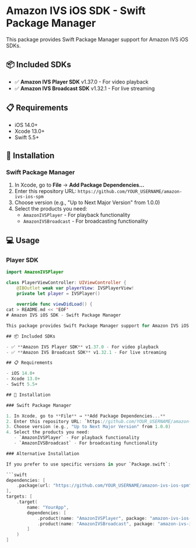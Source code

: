 # Amazon IVS iOS SDK - Swift Package Manager

This package provides Swift Package Manager support for Amazon IVS iOS SDKs.

## 📦 Included SDKs

- ✅ **Amazon IVS Player SDK** v1.37.0 - For video playback
- ✅ **Amazon IVS Broadcast SDK** v1.32.1 - For live streaming

## 📋 Requirements

- iOS 14.0+
- Xcode 13.0+
- Swift 5.5+

## 🚀 Installation

### Swift Package Manager

1. In Xcode, go to **File** → **Add Package Dependencies...**
2. Enter this repository URL: `https://github.com/YOUR_USERNAME/amazon-ivs-ios-spm`
3. Choose version (e.g., "Up to Next Major Version" from 1.0.0)
4. Select the products you need:
   - `AmazonIVSPlayer` - For playback functionality
   - `AmazonIVSBroadcast` - For broadcasting functionality

## 💻 Usage

### Player SDK

```swift
import AmazonIVSPlayer

class PlayerViewController: UIViewController {
    @IBOutlet weak var playerView: IVSPlayerView!
    private let player = IVSPlayer()
    
    override func viewDidLoad() {
cat > README.md << 'EOF'
# Amazon IVS iOS SDK - Swift Package Manager

This package provides Swift Package Manager support for Amazon IVS iOS SDKs.

## 📦 Included SDKs

- ✅ **Amazon IVS Player SDK** v1.37.0 - For video playback
- ✅ **Amazon IVS Broadcast SDK** v1.32.1 - For live streaming

## 📋 Requirements

- iOS 14.0+
- Xcode 13.0+
- Swift 5.5+

## 🚀 Installation

### Swift Package Manager

1. In Xcode, go to **File** → **Add Package Dependencies...**
2. Enter this repository URL: `https://github.com/YOUR_USERNAME/amazon-ivs-ios-spm`
3. Choose version (e.g., "Up to Next Major Version" from 1.0.0)
4. Select the products you need:
   - `AmazonIVSPlayer` - For playback functionality
   - `AmazonIVSBroadcast` - For broadcasting functionality

### Alternative Installation

If you prefer to use specific versions in your `Package.swift`:

```swift
dependencies: [
    .package(url: "https://github.com/YOUR_USERNAME/amazon-ivs-ios-spm", from: "1.0.0")
],
targets: [
    .target(
        name: "YourApp",
        dependencies: [
            .product(name: "AmazonIVSPlayer", package: "amazon-ivs-ios-spm"),
            .product(name: "AmazonIVSBroadcast", package: "amazon-ivs-ios-spm")
        ]
    )
]

